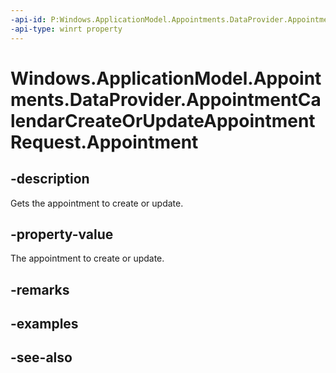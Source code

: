 ----api-id: P:Windows.ApplicationModel.Appointments.DataProvider.AppointmentCalendarCreateOrUpdateAppointmentRequest.Appointment
-api-type: winrt property
---<!-- Property syntaxpublic Windows.ApplicationModel.Appointments.Appointment Appointment { get; }--># Windows.ApplicationModel.Appointments.DataProvider.AppointmentCalendarCreateOrUpdateAppointmentRequest.Appointment## -descriptionGets the appointment to create or update.## -property-valueThe appointment to create or update.## -remarks## -examples## -see-also